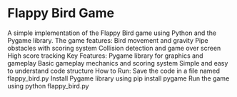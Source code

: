 # Flappy Bird Game

A simple implementation of the Flappy Bird game using Python and the Pygame library. The game features:
Bird movement and gravity
Pipe obstacles with scoring system
Collision detection and game over screen
High score tracking
Key Features:
Pygame library for graphics and gameplay
Basic gameplay mechanics and scoring system
Simple and easy to understand code structure
How to Run:
Save the code in a file named flappy_bird.py
Install Pygame library using pip install pygame
Run the game using python flappy_bird.py
